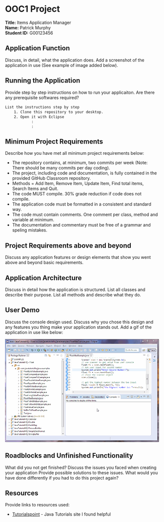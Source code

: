 # OOC1 Project

**Title:** Items Application Manager  
**Name:** Patrick Murphy  
**Student ID:** G00123456  

## Application Function

Discuss, in detail, what the application does. Add a screenshot of the application in use (See example of image added below).

## Running the Application

Provide step by step instructions on how to run your applicaiton. Are there any prerequisite softwares required?

```list
List the instructions step by step
    1. Clone this repository to your desktop.
    2. Open it with Eclipse
            :
            :
```

## Minimum Project Requirements

Describe how you have met all minimum project requirements below:

* The repository contains, at minimum, two commits per week (Note: There should be many commits per day coding).
* The project, including code and documentation, is fully contained in the provided GitHub Classroom repository.
* Methods = Add Item, Remove Item, Update Item, Find total items, Search Items and Quit.
* The code MUST compile. 30% grade reduction if code does not compile.
* The application code must be formatted in a consistent and standard way.
* The code must contain comments. One comment per class, method and variable at minimum.
* The documentation and commentary must be free of a grammar and speling mistakes.

## Project Requirements above and beyond

Discuss any application features or design elements that show you went above and beyond basic requirements.

## Application Architecture

Discuss in detail how the application is structured. List all classes and describe their purpose. List all methods and describe what they do.

## User Demo

Discuss the console design used. Discuss why you chose this design and any features you thing make your application stands out. Add a gif of the application in use like below:

![alt text](resources/consoleDemo.gif "My App")

## Roadblocks and Unfinished Functionality

What did you not get finished? Discuss the issues you faced when creating your application Provide possible solutions to these issues. What would you have done differently if you had to do this project again?

## Resources

Provide links to resources used:

* [Tutorialspoint](https://www.tutorialspoint.com/java/) - Java Tutorials site I found helpful
